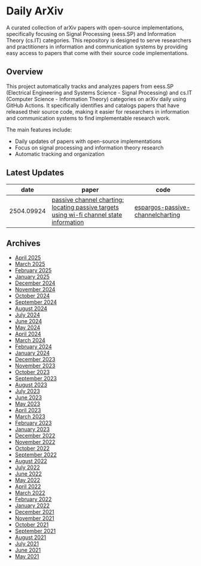 # Daily ArXiv

A curated collection of arXiv papers with open-source implementations, specifically focusing on Signal Processing (eess.SP) and Information Theory (cs.IT) categories. This repository is designed to serve researchers and practitioners in information and communication systems by providing easy access to papers that come with their source code implementations.

## Overview
This project automatically tracks and analyzes papers from eess.SP (Electrical Engineering and Systems Science - Signal Processing) and cs.IT (Computer Science - Information Theory) categories on arXiv daily using GitHub Actions. It specifically identifies and catalogs papers that have released their source code, making it easier for researchers in information and communication systems to find implementable research work.

The main features include:
- Daily updates of papers with open-source implementations
- Focus on signal processing and information theory research
- Automatic tracking and organization

## Latest Updates 
|date|paper|code|
|---|---|---|
|2504.09924|[passive channel charting: locating passive targets using wi-fi channel state information](https://arxiv.org/abs/2504.09924)|[espargos-passive-channelcharting](https://github.com/jeija/espargos-passive-channelcharting)|


## Archives
- [April 2025](archives/2025/04.md)
- [March 2025](archives/2025/03.md)
- [February 2025](archives/2025/02.md)
- [January 2025](archives/2025/01.md)
- [December 2024](archives/2024/12.md)
- [November 2024](archives/2024/11.md)
- [October 2024](archives/2024/10.md)
- [September 2024](archives/2024/09.md)
- [August 2024](archives/2024/08.md)
- [July 2024](archives/2024/07.md)
- [June 2024](archives/2024/06.md)
- [May 2024](archives/2024/05.md)
- [April 2024](archives/2024/04.md)
- [March 2024](archives/2024/03.md)
- [February 2024](archives/2024/02.md)
- [January 2024](archives/2024/01.md)
- [December 2023](archives/2023/12.md)
- [November 2023](archives/2023/11.md)
- [October 2023](archives/2023/10.md)
- [September 2023](archives/2023/09.md)
- [August 2023](archives/2023/08.md)
- [July 2023](archives/2023/07.md)
- [June 2023](archives/2023/06.md)
- [May 2023](archives/2023/05.md)
- [April 2023](archives/2023/04.md)
- [March 2023](archives/2023/03.md)
- [February 2023](archives/2023/02.md)
- [January 2023](archives/2023/01.md)
- [December 2022](archives/2022/12.md)
- [November 2022](archives/2022/11.md)
- [October 2022](archives/2022/10.md)
- [September 2022](archives/2022/09.md)
- [August 2022](archives/2022/08.md)
- [July 2022](archives/2022/07.md)
- [June 2022](archives/2022/06.md)
- [May 2022](archives/2022/05.md)
- [April 2022](archives/2022/04.md)
- [March 2022](archives/2022/03.md)
- [February 2022](archives/2022/02.md)
- [January 2022](archives/2022/01.md)
- [December 2021](archives/2021/12.md)
- [November 2021](archives/2021/11.md)
- [October 2021](archives/2021/10.md)
- [September 2021](archives/2021/09.md)
- [August 2021](archives/2021/08.md)
- [July 2021](archives/2021/07.md)
- [June 2021](archives/2021/06.md)
- [May 2021](archives/2021/05.md)
